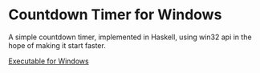 # Countdown Timer for Windows

A simple countdown timer, implemented in Haskell, using win32 api in the hope of making it start faster.

[Executable for Windows](https://www.dropbox.com/s/qu1q1u648njnf14/timer.zip?dl=0)